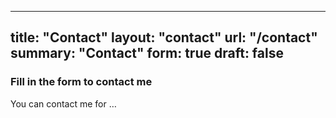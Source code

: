 
---
title: "Contact"
layout: "contact"
url: "/contact"
summary: "Contact"
form: true
draft: false
---

### Fill in the form to contact me
You can contact me for …
